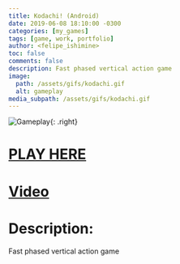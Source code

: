 ```yaml
---
title: Kodachi! (Android)
date: 2019-06-08 18:10:00 -0300
categories: [my_games]
tags: [game, work, portfolio]
author: <felipe_ishimine>
toc: false
comments: false
description: Fast phased vertical action game
image:
  path: /assets/gifs/kodachi.gif
  alt: gameplay  
media_subpath: /assets/gifs/kodachi.gif
---
```



![Gameplay](/assets/gifs/PetMeHard.gif){: .right}

# [PLAY HERE](https://play.google.com/store/apps/details?id=com.gameever.bouncycatsta)

# [Video](https://www.youtube.com/watch?v=BmcnYdrx-i4&t=18s)

# Description:
Fast phased vertical action game